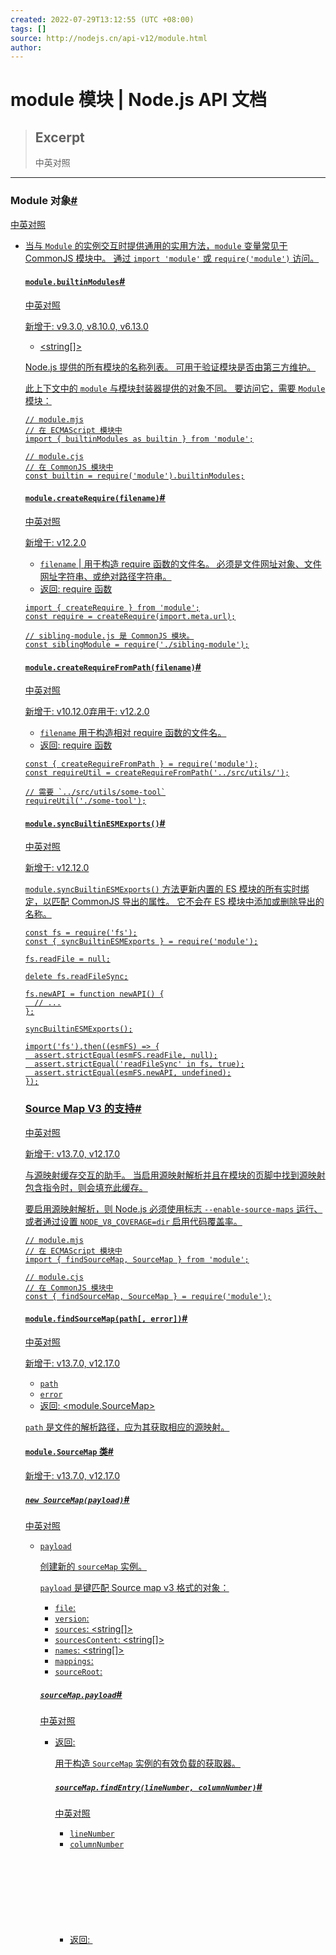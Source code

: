 ```yaml
---
created: 2022-07-29T13:12:55 (UTC +08:00)
tags: []
source: http://nodejs.cn/api-v12/module.html
author: 
---
```


# module 模块 | Node.js API 文档

> ## Excerpt
> 中英对照

---
### Module 对象[#](http://nodejs.cn/api-v12/module.html#the-module-object)

[中英对照](http://nodejs.cn/api-v12/module/the_module_object.html)

-   [<Object>](http://url.nodejs.cn/jzn6Ao)

当与 `Module` 的实例交互时提供通用的实用方法，[`module`](http://nodejs.cn/api-v12/modules.html#modules_the_module_object) 变量常见于 [CommonJS](http://nodejs.cn/api-v12/modules.html) 模块中。 通过 `import 'module'` 或 `require('module')` 访问。

#### `module.builtinModules`[#](http://nodejs.cn/api-v12/module.html#modulebuiltinmodules)

[中英对照](http://nodejs.cn/api-v12/module/module_builtinmodules.html)

新增于: v9.3.0, v8.10.0, v6.13.0

-   [<string\[\]>](http://url.nodejs.cn/9Tw2bK)

Node.js 提供的所有模块的名称列表。 可用于验证模块是否由第三方维护。

此上下文中的 `module` 与[模块封装器](http://nodejs.cn/api-v12/modules_cjs.html#modules_cjs_the_module_wrapper)提供的对象不同。 要访问它，需要 `Module` 模块：

```
// module.mjs
// 在 ECMAScript 模块中
import { builtinModules as builtin } from 'module';
```

```
// module.cjs
// 在 CommonJS 模块中
const builtin = require('module').builtinModules;
```

#### `module.createRequire(filename)`[#](http://nodejs.cn/api-v12/module.html#modulecreaterequirefilename)

[中英对照](http://nodejs.cn/api-v12/module/module_createrequire_filename.html)

新增于: v12.2.0

-   `filename` [<string>](http://url.nodejs.cn/9Tw2bK) | [<URL>](http://nodejs.cn/api/url.html#the-whatwg-url-api) 用于构造 require 函数的文件名。 必须是文件网址对象、文件网址字符串、或绝对路径字符串。
-   返回: [<require>](http://nodejs.cn/api/modules.html#requireid) require 函数

```
import { createRequire } from 'module';
const require = createRequire(import.meta.url);

// sibling-module.js 是 CommonJS 模块。
const siblingModule = require('./sibling-module');
```

#### `module.createRequireFromPath(filename)`[#](http://nodejs.cn/api-v12/module.html#modulecreaterequirefrompathfilename)

[中英对照](http://nodejs.cn/api-v12/module/module_createrequirefrompath_filename.html)

新增于: v10.12.0弃用于: v12.2.0

-   `filename` [<string>](http://url.nodejs.cn/9Tw2bK) 用于构造相对 require 函数的文件名。
-   返回: [<require>](http://nodejs.cn/api/modules.html#requireid) require 函数

```
const { createRequireFromPath } = require('module');
const requireUtil = createRequireFromPath('../src/utils/');

// 需要 `../src/utils/some-tool`
requireUtil('./some-tool');
```

#### `module.syncBuiltinESMExports()`[#](http://nodejs.cn/api-v12/module.html#modulesyncbuiltinesmexports)

[中英对照](http://nodejs.cn/api-v12/module/module_syncbuiltinesmexports.html)

新增于: v12.12.0

`module.syncBuiltinESMExports()` 方法更新内置的 [ES 模块](http://nodejs.cn/api-v12/esm.html)的所有实时绑定，以匹配 [CommonJS](http://nodejs.cn/api-v12/modules.html) 导出的属性。 它不会在 [ES 模块](http://nodejs.cn/api-v12/esm.html)中添加或删除导出的名称。

```
const fs = require('fs');
const { syncBuiltinESMExports } = require('module');

fs.readFile = null;

delete fs.readFileSync;

fs.newAPI = function newAPI() {
  // ...
};

syncBuiltinESMExports();

import('fs').then((esmFS) => {
  assert.strictEqual(esmFS.readFile, null);
  assert.strictEqual('readFileSync' in fs, true);
  assert.strictEqual(esmFS.newAPI, undefined);
});
```

### Source Map V3 的支持[#](http://nodejs.cn/api-v12/module.html#source-map-v3-support)

[中英对照](http://nodejs.cn/api-v12/module/source_map_v3_support.html)

新增于: v13.7.0, v12.17.0

与源映射缓存交互的助手。 当启用源映射解析并且在模块的页脚中找到[源映射包含指令](http://url.nodejs.cn/N2PLzU)时，则会填充此缓存。

要启用源映射解析，则 Node.js 必须使用标志 [`--enable-source-maps`](http://nodejs.cn/api-v12/cli.html#cli_enable_source_maps) 运行、或者通过设置 [`NODE_V8_COVERAGE=dir`](http://nodejs.cn/api-v12/cli.html#cli_node_v8_coverage_dir) 启用代码覆盖率。

```
// module.mjs
// 在 ECMAScript 模块中
import { findSourceMap, SourceMap } from 'module';
```

```
// module.cjs
// 在 CommonJS 模块中
const { findSourceMap, SourceMap } = require('module');
```

#### `module.findSourceMap(path[, error])`[#](http://nodejs.cn/api-v12/module.html#modulefindsourcemappath-error)

[中英对照](http://nodejs.cn/api-v12/module/module_findsourcemap_path_error.html)

新增于: v13.7.0, v12.17.0

-   `path` [<string>](http://url.nodejs.cn/9Tw2bK)
-   `error` [<Error>](http://url.nodejs.cn/qZ873x)
-   返回: [<module.SourceMap>](http://nodejs.cn/api/module.html#class-modulesourcemap)

`path` 是文件的解析路径，应为其获取相应的源映射。

#### `module.SourceMap` 类[#](http://nodejs.cn/api-v12/module.html#class-modulesourcemap)

新增于: v13.7.0, v12.17.0

##### `new SourceMap(payload)`[#](http://nodejs.cn/api-v12/module.html#new-sourcemappayload)

[中英对照](http://nodejs.cn/api-v12/module/new_sourcemap_payload.html)

-   `payload` [<Object>](http://url.nodejs.cn/jzn6Ao)

创建新的 `sourceMap` 实例。

`payload` 是键匹配 [Source map v3 格式](http://url.nodejs.cn/dP4AvC)的对象：

-   `file`: [<string>](http://url.nodejs.cn/9Tw2bK)
-   `version`: [<number>](http://url.nodejs.cn/SXbo1v)
-   `sources`: [<string\[\]>](http://url.nodejs.cn/9Tw2bK)
-   `sourcesContent`: [<string\[\]>](http://url.nodejs.cn/9Tw2bK)
-   `names`: [<string\[\]>](http://url.nodejs.cn/9Tw2bK)
-   `mappings`: [<string>](http://url.nodejs.cn/9Tw2bK)
-   `sourceRoot`: [<string>](http://url.nodejs.cn/9Tw2bK)

##### `sourceMap.payload`[#](http://nodejs.cn/api-v12/module.html#sourcemappayload)

[中英对照](http://nodejs.cn/api-v12/module/sourcemap_payload.html)

-   返回: [<Object>](http://url.nodejs.cn/jzn6Ao)

用于构造 [`SourceMap`](http://nodejs.cn/api-v12/module.html#module_class_module_sourcemap) 实例的有效负载的获取器。

##### `sourceMap.findEntry(lineNumber, columnNumber)`[#](http://nodejs.cn/api-v12/module.html#sourcemapfindentrylinenumber-columnnumber)

[中英对照](http://nodejs.cn/api-v12/module/sourcemap_findentry_linenumber_columnnumber.html)

-   `lineNumber` [<number>](http://url.nodejs.cn/SXbo1v)
-   `columnNumber` [<number>](http://url.nodejs.cn/SXbo1v)
-   返回: [<Object>](http://url.nodejs.cn/jzn6Ao)

给定生成的源文件中的行号和列号，返回表示原始文件中位置的对象。 返回的对象包含以下键：

-   generatedLine: [<number>](http://url.nodejs.cn/SXbo1v)
-   generatedColumn: [<number>](http://url.nodejs.cn/SXbo1v)
-   originalSource: [<string>](http://url.nodejs.cn/9Tw2bK)
-   originalLine: [<number>](http://url.nodejs.cn/SXbo1v)
-   originalColumn: [<number>](http://url.nodejs.cn/SXbo1v)
